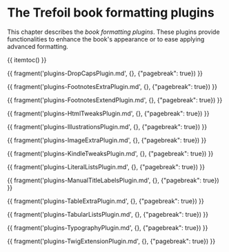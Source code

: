 # The Trefoil book formatting plugins

This chapter describes the *book formatting plugins*. These
plugins provide functionalities to enhance the book's appearance
or to ease applying advanced formatting.
 
{{ itemtoc() }}

{{ fragment('plugins-DropCapsPlugin.md', {}, {"pagebreak": true}) }}

{{ fragment('plugins-FootnotesExtraPlugin.md', {}, {"pagebreak": true}) }}

{{ fragment('plugins-FootnotesExtendPlugin.md', {}, {"pagebreak": true}) }}

{{ fragment('plugins-HtmlTweaksPlugin.md', {}, {"pagebreak": true}) }}

{{ fragment('plugins-IllustrationsPlugin.md', {}, {"pagebreak": true}) }}

{{ fragment('plugins-ImageExtraPlugin.md', {}, {"pagebreak": true}) }}

{{ fragment('plugins-KindleTweaksPlugin.md', {}, {"pagebreak": true}) }}

{{ fragment('plugins-LiteralListsPlugin.md', {}, {"pagebreak": true}) }}

{{ fragment('plugins-ManualTitleLabelsPlugin.md', {}, {"pagebreak": true}) }}

{{ fragment('plugins-TableExtraPlugin.md', {}, {"pagebreak": true}) }}

{{ fragment('plugins-TabularListsPlugin.md', {}, {"pagebreak": true}) }}

{{ fragment('plugins-TypographyPlugin.md', {}, {"pagebreak": true}) }}

{{ fragment('plugins-TwigExtensionPlugin.md', {}, {"pagebreak": true}) }}